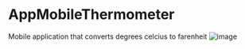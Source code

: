 # AppMobileThermometer
Mobile application that converts degrees celcius to farenheit
![image](https://user-images.githubusercontent.com/94935955/226082329-1146ce6d-333e-41ad-8bf9-f3e2d6c57474.png)

